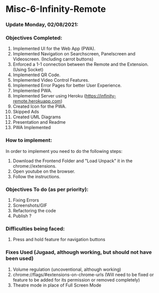 # Misc-6-Infinity-Remote

### Update Monday, 02/08/2021:

### Objectives Completed:
1. Implemented UI for the Web App (PWA).
2. Implemented Navigation on Searchscreen, Panelscreen and Videoscreen. (Including carrot buttons)
3. Enforced a 1-1 connection between the Remote and the Extension. (Using Socket)
4. Implemented QR Code.
5. Implemented Video Control Features.
6. Implemented Error Pages for better User Experience.
7. Implemented PWA.
8. Implemented Server using Heroku (https://infinity-remote.herokuapp.com)
9. Created Icon for the PWA.
10. Skipped Ads
11. Created UML Diagrams
12. Presentation and Readme
13. PWA Implemented

### How to implement: 
In order to implement you need to do the following steps:
1. Download the Frontend Folder and "Load Unpack" it in the chrome://extensions.
2. Open youtube on the browser.
3. Follow the instructions.


### Objectives To do (as per priority):
1. Fixing Errors
2. Screenshots/GIF
3. Refactoring the code
4. Publish ?

### Difficulties being faced:
1. Press and hold feature for navigation buttons 

### Fixes Used (Jugaad, although working, but should not have been used)
1. Volume regulation (uncoventional, although working)
2. chrome://flags/#extensions-on-chrome-urls (Will need to be fixed or feature to be added for its permission or removed completely)
3. Theatre mode in place of Full Screen Mode 


